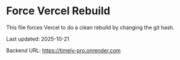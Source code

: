 # Force Vercel Rebuild

This file forces Vercel to do a clean rebuild by changing the git hash.

Last updated: 2025-10-21

Backend URL: https://timely-pro.onrender.com
